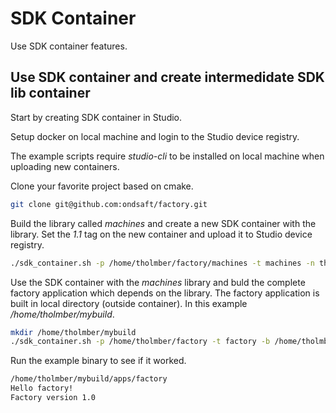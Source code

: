 # SDK Container

Use SDK container features.

## Use SDK container and create intermedidate SDK lib container

Start by creating SDK container in Studio.

Setup docker on local machine and login to the Studio device registry.

The example scripts require *studio-cli* to be installed on local machine when uploading new containers.

Clone your favorite project based on cmake.
```bash
git clone git@github.com:ondsaft/factory.git
```

Build the library called *machines* and create a new SDK container with the library. Set the *1.1* tag on the new container and upload it to Studio device registry.
```bash
./sdk_container.sh -p /home/tholmber/factory/machines -t machines -n th-sdk2:1.1 -s th-sdk2:latest
```

Use the SDK container with the *machines* library and buld the complete factory application which depends on the library. The factory application is built in local directory (outside container). In this example */home/tholmber/mybuild*.
```bash
mkdir /home/tholmber/mybuild
./sdk_container.sh -p /home/tholmber/factory -t factory -b /home/tholmber/mybuild -s th-sdk2:1.1
```

Run the example binary to see if it worked.
```bash
/home/tholmber/mybuild/apps/factory 
Hello factory!
Factory version 1.0
```